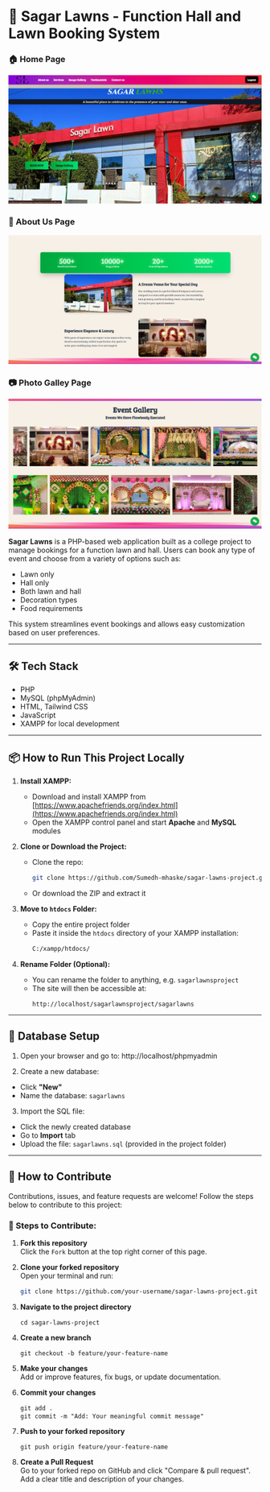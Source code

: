 # 🌿 Sagar Lawns - Function Hall and Lawn Booking System

### 🏠 Home Page
![Home Page](screenshot/homepage.png)

### 📜 About Us Page
![About us Page](screenshot/aboutuspage.png) 

### 📷 Photo Galley Page
![Photo Gallery](screenshot/photogallery.png)

**Sagar Lawns** is a PHP-based web application built as a college project to manage bookings for a function lawn and hall. Users can book any type of event and choose from a variety of options such as:
- Lawn only
- Hall only
- Both lawn and hall
- Decoration types
- Food requirements

This system streamlines event bookings and allows easy customization based on user preferences.

---

## 🛠️ Tech Stack

- PHP
- MySQL (phpMyAdmin)
- HTML, Tailwind CSS
- JavaScript
- XAMPP for local development

---

## 📦 How to Run This Project Locally

1. **Install XAMPP:**
   - Download and install XAMPP from [https://www.apachefriends.org/index.html](https://www.apachefriends.org/index.html)
   - Open the XAMPP control panel and start **Apache** and **MySQL** modules

2. **Clone or Download the Project:**
   - Clone the repo:
     ```bash
     git clone https://github.com/Sumedh-mhaske/sagar-lawns-project.git
     ```
   - Or download the ZIP and extract it

3. **Move to `htdocs` Folder:**
   - Copy the entire project folder
   - Paste it inside the `htdocs` directory of your XAMPP installation:
     ```bash
     C:/xampp/htdocs/
     ```

4. **Rename Folder (Optional):**
   - You can rename the folder to anything, e.g. `sagarlawnsproject`
   - The site will then be accessible at:
     ```
     http://localhost/sagarlawnsproject/sagarlawns
     ```

---

## 🧩 Database Setup

1. Open your browser and go to:
http://localhost/phpmyadmin


2. Create a new database:
- Click **"New"**
- Name the database: `sagarlawns`

3. Import the SQL file:
- Click the newly created database
- Go to **Import** tab
- Upload the file: `sagarlawns.sql` (provided in the project folder)

---

## 🤝 How to Contribute

Contributions, issues, and feature requests are welcome! Follow the steps below to contribute to this project:

### 📌 Steps to Contribute:

1. **Fork this repository**  
   Click the `Fork` button at the top right corner of this page.

2. **Clone your forked repository**  
   Open your terminal and run:
   ```bash
   git clone https://github.com/your-username/sagar-lawns-project.git
   
3. **Navigate to the project directory**<br />
   ```
   cd sagar-lawns-project

4. **Create a new branch**<br />
   ```
   git checkout -b feature/your-feature-name

5. **Make your changes**<br />
   Add or improve features, fix bugs, or update documentation.

6. **Commit your changes**<br />
   ```
   git add .
   git commit -m "Add: Your meaningful commit message"

7. **Push to your forked repository**<br />
   ```
   git push origin feature/your-feature-name

8. **Create a Pull Request**<br />
   Go to your forked repo on GitHub and click "Compare & pull request". Add a clear title and description of your changes.

